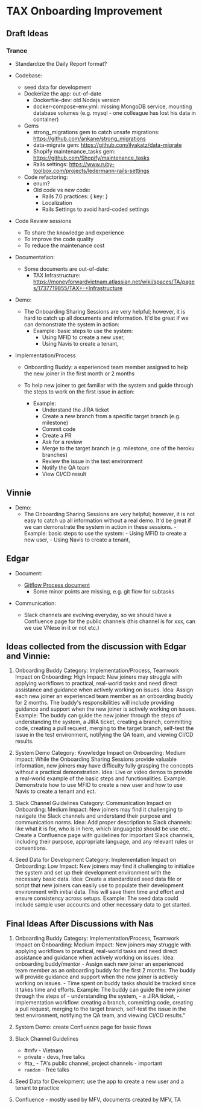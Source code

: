 # TAX Onboarding Improvement

## Draft Ideas

### Trance

* Standardize the Daily Report format?
* Codebase:
    - seed data for development
    - Dockerize the app: out-of-date
        - Dockerfile-dev: old Nodejs version
        - docker-compose-env.yml: missing MongoDB service, mounting database volumes (e.g. mysql - one colleague has lost his data in container)
    - Gems
        - strong_migrations gem to catch unsafe migrations: https://github.com/ankane/strong_migrations
        - data-migrate gem: https://github.com/ilyakatz/data-migrate
        - Shopify maintenance_tasks gem: https://github.com/Shopify/maintenance_tasks
        - Rails settings: https://www.ruby-toolbox.com/projects/ledermann-rails-settings
    - Code refactoring: 
        - enum?
        - Old code vs new code: 
            - Rails 7.0 practices: { key: }
            - Localization
            - Rails Settings to avoid hard-coded settings

* Code Review sessions
    - To share the knowledge and experience
    - To improve the code quality
    - To reduce the maintenance cost

* Documentation:
    - Some documents are out-of-date: 
        - TAX Infrastructure: https://moneyforwardvietnam.atlassian.net/wiki/spaces/TA/pages/1737719855/TAX+-+Infrastructure

* Demo: 
    - The Onboarding Sharing Sessions are very helpful; however, it is hard to catch up all documents and information. It'd be great if we  can demonstrate the system in action:
        - Example: basic steps to use the system: 
            - Using MFID to create a new user, 
            - Using Navis to create a tenant, 

* Implementation/Process
    - Onboarding Buddy: a experienced team member assigned to help the new joiner in the first month or 2 months
    - To help new joiner to get familiar with the system and guide through the steps to work on the first issue in action: 

        - Example: 
            - Understand the JIRA ticket
            - Create a new branch from a specific target branch (e.g. milestone)
            - Commit code
            - Create a PR
            - Ask for a review
            - Merge to the target branch (e.g. milestone, one of the heroku branches)
            - Review the issue in the test environment
            - Notify the QA team
            - View CI/CD result

## Vinnie
* Demo:
    - The Onboarding Sharing Sessions are very helpful; however, it is not easy to catch up all information without a real demo. It'd be great if we  can demonstrate the system in action in these sessions.
        -Example: basic steps to use the system: 
            - Using MFID to create a new user, 
            - Using Navis to create a tenant, 

## Edgar
* Document:
    - [Gitflow Process document](https://moneyforwardvietnam.atlassian.net/wiki/spaces/TA/pages/2489221231/GitFlow+Process)
        - Some minor points are missing, e.g. git flow for subtasks
        
* Communication:
    - Slack channels are evolving everyday, so we should have a Confluence page for the public channels (this channel is for xxx, can we use VNese in it or not etc.)

## Ideas collected from the discussion with Edgar and Vinnie:

1. Onboarding Buddy
    Category: Implementation/Process, Teamwork
    Impact on Onboarding: High
    Impact: New joiners may struggle with applying workflows to practical, real-world tasks and need direct assistance and guidance when actively working on issues.
    Idea: Assign each new joiner an experienced team member as an onboarding buddy for 2 months. The buddy's responsibilities will include providing guidance and support when the new joiner is actively working on issues.
    Example: The buddy can guide the new joiner through the steps of understanding the system, a JIRA ticket, creating a branch, committing code, creating a pull request, merging to the target branch, self-test the issue in the test environment, notifying the QA team, and viewing CI/CD results.

2. System Demo
    Category: Knowledge
    Impact on Onboarding: Medium
    Impact: While the Onboarding Sharing Sessions provide valuable information, new joiners may have difficulty fully grasping the concepts without a practical demonstration.
    Idea: Live or video demos to provide a real-world example of the basic steps and functionalities.
    Example: Demonstrate how to use MFID to create a new user and how to use Navis to create a tenant and ect.

3. Slack Channel Guidelines
    Category: Communication
    Impact on Onboarding: Medium
    Impact: New joiners may find it challenging to navigate the Slack channels and understand their purpose and communication norms.
    Idea: Add proper description to Slack channels: like what it is for, who is in here, which language(s) should be use etc.. Create a Confluence page with guidelines for important Slack channels, including their purpose, appropriate language, and any relevant rules or conventions.

4. Seed Data for Development
    Category: Implementation
    Impact on Onboarding: Low
    Impact: New joiners may find it challenging to initialize the system and set up their development environment with the necessary basic data.
    Idea: Create a standardized seed data file or script that new joiners can easily use to populate their development environment with initial data. This will save them time and effort and ensure consistency across setups.
    Example: The seed data could include sample user accounts and other necessary data to get started.

## Final Ideas After Discussions with Nas

1. Onboarding Buddy
    Category: Implementation/Process, Teamwork
    Impact on Onboarding: Medium
    Impact: New joiners may struggle with applying workflows to practical, real-world tasks and need direct assistance and guidance when actively working on issues.
    Idea: onboarding buddy/mentor
        - Assign each new joiner an experienced team member as an onboarding buddy for the first 2 months. The buddy will provide guidance and support when the new joiner is actively working on issues.
        - Time spent on buddy tasks should be tracked since it takes time and efforts.
    Example: The buddy can guide the new joiner through the steps of 
        - understanding the system, 
        - a JIRA ticket, 
        - implementation workflow:  creating a branch, committing code, creating a pull request, merging to the target branch, self-test the issue in the test environment, notifying the QA team, and viewing CI/CD results."

2. System Demo: create Confluence page for basic flows

3. Slack Channel Guidelines
    - #mfv - Vietnam
    - private - devs, free talks
    - #ta_ - TA's public channel, project channels - important
    - `random` - free talks
4. Seed Data for Development: use the app to create a new user and a tenant to practice
5. Confluence - mostly used by MFV, documents created by MFV, TA
